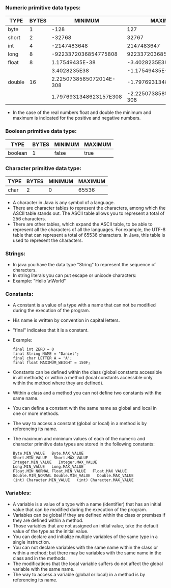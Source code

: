 ### Numeric primitive data types:

| TYPE     | BYTES   | MINIMUM                 | MAXIMUM                  |
|----------|---------|-------------------------|--------------------------|
| byte     | 1       | -128                    | 127                      |
| short    | 2       | -32768                  | 32767                    |
| int      | 4       | -2147483648             | 2147483647               | 
| long     | 8       | -9223372036854775808    | 9223372036854775807      |
| float    | 8       | 1.17549435E-38          | -3.4028235E38            |
|          |         | 3.4028235E38            | -1.17549435E-38          |
| double   | 16      | 2.2250738585072014E-308 | -1.7976931348623157E308  |
|          |         | 1.7976931348623157E308  | -2.2250738585072014E-308 |
    

- In the case of the real numbers float and double the minimum and maximum is indicated for the positive and negative numbers.


### Boolean primitive data type:
    
| TYPE    | BYTES | MINIMUM | MAXIMUM |
|---------|-------|-------- |---------|
| boolean | 1     | false   | true    |  
                
                   
### Character primitive data type:

| TYPE    | BYTES | MINIMUM | MAXIMUM |
|---------|-------|-------- |---------|
| char    | 2     | 0       | 65536   |  

- A character in Java is any symbol of a language.
- There are character tables to represent the characters, among which the ASCII table stands out. The ASCII table allows you to represent a total of 256 characters.
- There are other tables, which expand the ASCII table, to be able to represent all the characters of all the languages. For example, the UTF-8 table that can represent a total of 65536 characters. In Java, this table is used to represent the characters.


### Strings:

- In java you have the data type "String" to represent the sequence of characters.
- In string literals you can put escape or unicode characters:
- Example:      "Hello \nWorld"


### Constants:

- A constant is a value of a type with a name that can not be modified during the execution of the program.
- His name is written by convention in capital letters.
- "final" indicates that it is a constant.
- Example:
    ```
    final int ZERO = 0
    final String NAME = "Daniel";
    final char LETTER_A = 'A';
    final float MAXIMUM_WEIGHT = 150F;
    ```    
- Constants can be defined within the class (global constants accessible in all methods) or within a method (local constants accessible only within the method where they are defined).
- Within a class and a method you can not define two constants with the same name.
- You can define a constant with the same name as global and local in one or more methods.
- The way to access a constant (global or local) in a method is by referencing its name.
- The maximum and minimum values ​​of each of the numeric and character primitive data types are stored in the following constants:
       
    ```
    Byte.MIN_VALUE   Byte.MAX_VALUE
    Short.MIN_VALUE   Short.MAX_VALUE
    Integer.MIN_VALUE   Integer.MAX_VALUE
    Long.MIN_VALUE   Long.MAX_VALUE
    Float.MIN_NORMAL Float.MIN_VALUE   Float.MAX_VALUE
    Double.MIN_NORMAL Double.MIN_VALUE   Double.MAX_VALUE
    (int) Character.MIN_VALUE   (int) Character.MAX_VALUE
    ```


### Variables:

- A variable is a value of a type with a name (identifier) ​​that has an initial value that can be modified during the execution of the program.
- Variables can be global if they are defined within the class or premises if they are defined within a method.
- Those variables that are not assigned an initial value, take the default value of the type as the initial value.
- You can declare and initialize multiple variables of the same type in a single instruction.
- You can not declare variables with the same name within the class or within a method; but there may be variables with the same name in the class and in the methods.
- The modifications that the local variable suffers do not affect the global variable with the same name.
- The way to access a variable (global or local) in a method is by referencing its name.



